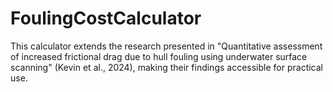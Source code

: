 # FoulingCostCalculator
This calculator extends the research presented in "Quantitative assessment of increased frictional drag due to hull fouling using underwater surface scanning" (Kevin et al., 2024), making their findings accessible for practical use.
